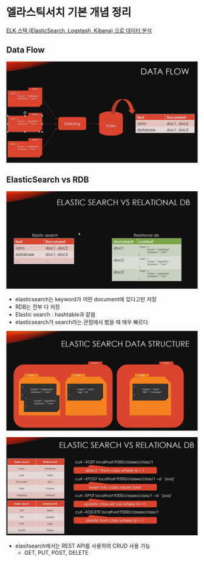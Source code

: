 # 엘라스틱서치 기본 개념 정리

[ELK 스택 (ElasticSearch, Logstash, Kibana) 으로 데이터 분석](https://www.inflearn.com/course/elk-%EC%8A%A4%ED%83%9D-%EB%8D%B0%EC%9D%B4%ED%84%B0-%EB%B6%84%EC%84%9D/)

## Data Flow
<img src ="./imgs/data_flow.jpg" width=600>


## ElasticSearch vs RDB

<img src="./imgs/elastic_vs_rdb.jpg" width=600>

- elasticsearch는 keyword가 어떤 document에 있다고만 저장
- RDB는 전부 다 저장
- Elastic search : hashtable과 같음
- elasticsearch가 search라는 관점에서 봤을 때 매우 빠르다.

<img src="./imgs/elasticsearch_structure.jpg"
 width=600>

<img src="./imgs/elasticsearch_vs_rdb3.jpg" width=600>


- elasitsearch에서는 REST API를 사용하여 CRUD 사용 가능
  - GET, PUT, POST, DELETE
